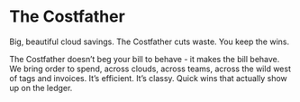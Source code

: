 # The Costfather
Big, beautiful cloud savings. The Costfather cuts waste. You keep the wins.

The Costfather doesn’t beg your bill to behave - it makes the bill behave. We bring order to spend, across clouds, across teams, across the wild west of tags and invoices. It’s efficient. It’s classy. Quick wins that actually show up on the ledger.


